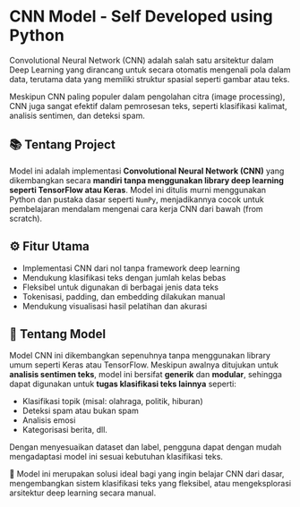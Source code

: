 # CNN Model - Self Developed using Python

Convolutional Neural Network (CNN) adalah salah satu arsitektur dalam Deep Learning yang dirancang untuk secara otomatis mengenali pola dalam data, terutama data yang memiliki struktur spasial seperti gambar atau teks.

Meskipun CNN paling populer dalam pengolahan citra (image processing), CNN juga sangat efektif dalam pemrosesan teks, seperti klasifikasi kalimat, analisis sentimen, dan deteksi spam.

## 📚 Tentang Project

Model ini adalah implementasi **Convolutional Neural Network (CNN)** yang dikembangkan secara **mandiri tanpa menggunakan library deep learning seperti TensorFlow atau Keras**. Model ini ditulis murni menggunakan Python dan pustaka dasar seperti `NumPy`, menjadikannya cocok untuk pembelajaran mendalam mengenai cara kerja CNN dari bawah (from scratch).

## ⚙️ Fitur Utama

- Implementasi CNN dari nol tanpa framework deep learning
- Mendukung klasifikasi teks dengan jumlah kelas bebas
- Fleksibel untuk digunakan di berbagai jenis data teks
- Tokenisasi, padding, dan embedding dilakukan manual
- Mendukung visualisasi hasil pelatihan dan akurasi

## 🧠 Tentang Model

Model CNN ini dikembangkan sepenuhnya tanpa menggunakan library umum seperti Keras atau TensorFlow. Meskipun awalnya ditujukan untuk **analisis sentimen teks**, model ini bersifat **generik** dan **modular**, sehingga dapat digunakan untuk **tugas klasifikasi teks lainnya** seperti:

- Klasifikasi topik (misal: olahraga, politik, hiburan)
- Deteksi spam atau bukan spam
- Analisis emosi
- Kategorisasi berita, dll.

Dengan menyesuaikan dataset dan label, pengguna dapat dengan mudah mengadaptasi model ini sesuai kebutuhan klasifikasi teks.

🧩 Model ini merupakan solusi ideal bagi yang ingin belajar CNN dari dasar, mengembangkan sistem klasifikasi teks yang fleksibel, atau mengeksplorasi arsitektur deep learning secara manual.
